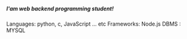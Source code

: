 ##### I'am web backend programming student!

Languages: python, c, JavaScript ... etc
Frameworks: Node.js
DBMS : MYSQL


<!---
jun0911-cmyk/jun0911-cmyk is a ✨ special ✨ repository because its `README.md` (this file) appears on your GitHub profile.
You can click the Preview link to take a look at your changes.
--->
